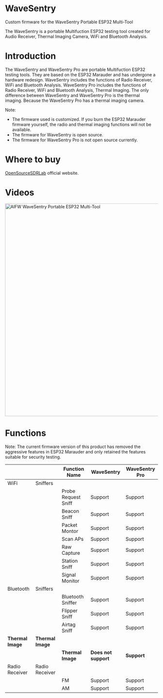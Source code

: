 # WaveSentry
Custom firmware for the WaveSentry Portable ESP32 Multi-Tool

The WaveSentry is a portable Multifuction ESP32 testing tool created for Audio Receiver, Thermal Imaging Camera, WiFi and Bluetooth Analysis. 

# Introduction
The WaveSentry and WaveSentry Pro are portable Multifuction ESP32 testing tools. They are based on the ESP32 Marauder and has undergone a hardware redesign.
WaveSentry includes the functions of Radio Receiver, WiFi and Bluetooth Analysis.
WaveSentry Pro includes the functions of Radio Receiver, WiFi and Bluetooth Analysis, Thermal Imaging.
The only difference between WaveSentry and WaveSentry Pro is the thermal imaging. Because the WaveSentry Pro has a thermal imaging camera.

Note:    
- The firmware used is customized. If you burn the ESP32 Marauder firmware yourself, the radio and thermal imaging functions will not be available.  
- The firmware for WaveSentry is open source.  
- The firmware for WaveSentry Pro is not open source currently.

# Where to buy
[OpenSourceSDRLab](https://opensourcesdrlab.com/products/aifw-wavesentry-esp32) official website.

# Videos
[<img alt="AIFW WaveSentry Portable ESP32 Multi-Tool" src="XXX" width="701">](https://www.youtube.com/watch?v=veseDgtHWbk)

# Functions
Note: The current firmware version of this product has removed the aggressive features in ESP32 Marauder and only retained the features suitable for security testing.

|                 |                     | Function Name        | WaveSentry        | WaveSentry Pro    |
|-----------------|---------------------|----------------------|-------------------|-------------------|
| WiFi            | Sniffers            |                      |                   |                   |
|                 |                     | Probe Request Sniff  | Support           | Support           |
|                 |                     | Beacon Sniff         | Support           | Support           |
|                 |                     | Packet Montor        | Support           | Support           |
|                 |                     | Scan APs             | Support           | Support           |
|                 |                     | Raw Capture          | Support           | Support           |
|                 |                     | Station Sniff        | Support           | Support           |
|                 |                     | Signal Monitor       | Support           | Support           |
| Bluetooth       | Sniffers            |                      |                   |
|                 |                     | Bluetooth Sniffer    | Support           | Support           |
|                 |                     | Flipper Sniff        | Support           | Support           |
|                 |                     | Airtag Sniff         | Support           | Support           |
| **Thermal Image** | **Thermal Image** |                      |                   |                   |
|                   |                   |  **Thermal Image**   | **Does not support**  | **Support**       |
| Radio Receiver  | Radio Receiver      |                      |                   |                   |
|                 |                     | FM                   | Support           | Support           |
|                 |                     | AM                   | Support           | Support           |

